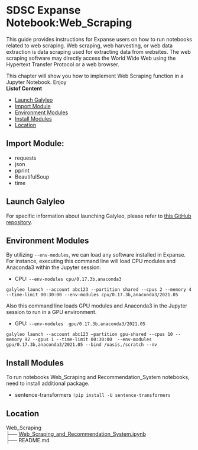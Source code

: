 # SDSC Expanse Notebook:Web_Scraping
This guide provides instructions for Expanse users on how to run notebooks related to web scraping.
Web scraping, web harvesting, or web data extraction is data scraping used for extracting data from websites. The web scraping software may directly access the World Wide Web using the Hypertext Transfer Protocol or a web browser.

This chapter will show you how to implement Web Scraping function in a Jupyter Notebook. Enjoy\
  **Listof Content**
- [Launch Galyleo](##launch-galyleo)
- [Import Module](##import_module)
- [Environment Modules](##environment-modules)
- [Install Modules](##install-modules)
- [Location](##location)

## Import Module:
- requests
- json
- pprint
- BeautifulSoup
- time

## Launch Galyleo
For specific information about launching Galyleo, please refer to [this GitHub repository](https://github.com/mkandes/galyleo).

## Environment Modules
By utilizing `--env-modules`, we can load any software installed in Expanse. 
For instance, executing this command line will load CPU modules and Anaconda3 within the Jupyter session.
  - CPU:
`--env-modules cpu/0.17.3b,anaconda3`
```
galyleo launch --account abc123 --partition shared --cpus 2 --memory 4 --time-limit 00:30:00 --env-modules cpu/0.17.3b,anaconda3/2021.05
```
Also this command line loads GPU modules and Anaconda3 in the Jupyter session to run in a GPU environment.
 - GPU:
`--env-modules  gpu/0.17.3b,anaconda3/2021.05`
```
galyleo launch --account abc123 —partition gpu-shared --cpus 10 --memory 92 --gpus 1 --time-limit 00:30:00  --env-modules  gpu/0.17.3b,anaconda3/2021.05 --bind /oasis,/scratch --nv
```

## Install Modules
To run  notebooks Web_Scraping and Recommendation_System notebooks, need to install additional package.
- sentence-transformers
`!pip install -U sentence-transformers`

## Location 

Web_Scraping\
├── [Web_Scraping_and_Recommendation_System.ipynb](./Web_Scraping_and_Recommendation_System.ipynb)\
├── README.md

